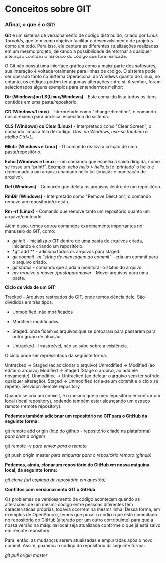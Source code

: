 # Conceitos sobre GIT



### Afinal, o que é o Git?

**Git** é um sistema de versionamento de código distribuído, criado por *Linus Torvalds*, que tem como objetivo facilitar o desenvolvimento de projetos como um todo. Para isso, ele captura as diferentes atualizações realizadas em um mesmo projeto, deixando a possibilidade de retornar a qualquer alteração contida no histórico do código que fora realizada. 

O Git não possui uma interface gráfica como a maior parte dos softwares, sua interação é voltada totalmente para linhas de código. O sistema pode ser operado tanto no Sistema Operacional do Windows quanto do Linux, no entanto, os códigos podem ter algumas alterações entre si. A senhor, foram selecionados alguns exemplos para entendermos melhor:

**Dir  (Windows)ou LS(Linux/Windows)** - Este comando lista todos os itens contidos em uma pasta/repositório.

**CD (Windows/Linux)** - Interpretado como "change direction", o comando nos direciona para um local específico do sistema.

**CLS (Windows) ou Clear (Linux)** - Interpretado como "Clear Screen", o comando limpa a tela de código. *Obs: no Windows, usa-se também o atalho Ctrl+L*.

**Mkdir (Windows e Linux)** - O comando realiza a criação de uma pasta/repositório.

**Echo (Windows e Linux)** - um comando que espelha a saída dirigida, como se fosse um “printf”.
Exemplo: *echo hello > hello.txt* é 'printado' o hello e direcionado a um arquivo chamado hello.txt (criação e nomeação de arquivo).

**Del (Windows)** - Comando que deleta os arquivos dentro de um repositório.

**RmDir (Windows)** -  Interpretado como "Remove Direction", o comando remove um repositório/direção.

**Rm -rf (Linux)** - Comando que remove tanto um repositório quanto um arquivo/conteúdo.

Além disso, temos outros comandos extremamente importantes no manuseio do GIT, como:

- *git init* - inicializa o GIT dentro de uma pasta de arquivos criada, iniciando e criando um repositório.
- *git add ** - adiciona todos os arquivos para staged.
- *git commit -m “string de mensagem do commit”* - cria um commit para o arquivo criado.
- *git status* - comando que ajuda a monitorar o status do arquivo.
- *mv arquivo.a.mover ./pastaparamover* - Mover arquivos para uma pasta.



**Ciclo de vida de um GIT:**

Tracked - Arquivos rastreados do GIT, onde temos ciência dele. São divididos em três tipos.

- Unmodified: não modificados

- Modified: modificados.

- Staged: onde ficam os arquivos que se preparam para passarem para outro grupo de atuação.

- Untracked - Irrastreável, não se sabe sobre a existência.



O ciclo pode ser representado da seguinte forma:

Untracked -> Staged (ao adicionar o arquivo)
Unmodified -> Modified (ao editar o arquivo)
Modified -> Staged (Stage o arquivo, ao add ele novamente).
Unmodified -> Untracked (ao deletar o arquivo sem ter sofrido qualquer alteração).
Staged -> Unmodified (cria-se um commit e o ciclo se repete).
Servidor: Remote repository

Quando se cria um commit, é o mesmo que o meu repositório encontrar um local (local repository), podendo também estar alcançando um espaço remoto (remote repository).



**Podemos também adicionar um repositório no GIT para o GitHub da seguinte forma:**

git remote add origin (http do github - repositório criado na plataforma) *para criar a origem*

git remote -v *para enviar para o remoto*

git push origin master *para empurrar para o repositório remoto (github)*

**Podemos, ainda, clonar um repositório do GitHub em nossa máquina local, da seguinte forma:**

*git clone (url copiada do repositório em questão)*



**Conflitos com versionamento GIT x GitHub**

Os problemas de versionamento de código acontecem quando as alterações de um mesmo código entre pessoas diferentes têm características próprias, todavia ocorrem na mesma linha. Dessa forma, em exemplos de OpenSource, temos que puxar o código que está commitado no repositório do GitHub (alterado por um outro contribuinte) para que a nossa versão na máquina local seja atualizada conforme o que já está salvo em remote repository. 

Para, então, as mudanças serem atualizadas e empurradas após o novo commit. Assim, puxamos o código do repositório da seguinte forma:

*git pull origin master*







